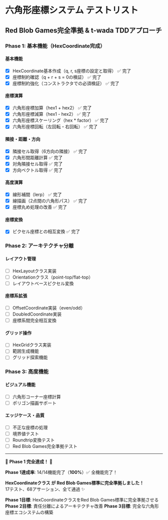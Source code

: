 # 六角形座標システム テストリスト

## Red Blob Games完全準拠 & t-wada TDDアプローチ

### Phase 1: 基本機能（HexCoordinate完成）

#### 基本機能
- [x] HexCoordinate基本作成（q, r, s座標の設定と取得） ✅ 完了
- [x] 座標制約確認（q + r + s = 0の検証） ✅ 完了
- [x] 座標制約強化（コンストラクタでの必須検証） ✅ 完了

#### 座標演算
- [x] 六角形座標加算（hex1 + hex2） ✅ 完了
- [x] 六角形座標減算（hex1 - hex2） ✅ 完了
- [x] 六角形座標スケーリング（hex * factor） ✅ 完了
- [x] 六角形座標回転（左回転・右回転） ✅ 完了

#### 隣接・距離・方向
- [x] 隣接セル取得（6方向の隣接） ✅ 完了
- [x] 六角形間距離計算 ✅ 完了
- [x] 対角隣接セル取得 ✅ 完了
- [x] 方向ベクトル取得 ✅ 完了

#### 高度演算
- [x] 線形補間（lerp） ✅ 完了
- [x] 線描画（2点間の六角形パス） ✅ 完了
- [x] 座標丸め処理の改善 ✅ 完了

#### 座標変換
- [x] ピクセル座標との相互変換 ✅ 完了

### Phase 2: アーキテクチャ分離

#### レイアウト管理
- [ ] HexLayoutクラス実装
- [ ] Orientationクラス（point-top/flat-top）
- [ ] レイアウトベースピクセル変換

#### 座標系拡張
- [ ] OffsetCoordinate実装（even/odd）
- [ ] DoubledCoordinate実装
- [ ] 座標系間完全相互変換

#### グリッド操作
- [ ] HexGridクラス実装
- [ ] 範囲生成機能
- [ ] グリッド探索機能

### Phase 3: 高度機能

#### ビジュアル機能
- [ ] 六角形コーナー座標計算
- [ ] ポリゴン描画サポート

#### エッジケース・品質
- [ ] 不正な座標の処理
- [ ] 境界値テスト
- [ ] Roundtrip変換テスト
- [ ] Red Blob Games完全準拠テスト

---
🎊 **Phase 1 完全達成！** 🎊

**Phase 1達成率**: 14/14機能完了（**100%**）✅ 全機能完了！

**HexCoordinateクラス が Red Blob Games標準に完全準拠しました！**  
17テスト、68アサーション、全て通過 ✨

**Phase 1目標**: HexCoordinateクラスをRed Blob Games標準に完全準拠させる
**Phase 2目標**: 責任分離によるアーキテクチャ改善
**Phase 3目標**: 完全な六角形座標エコシステムの構築